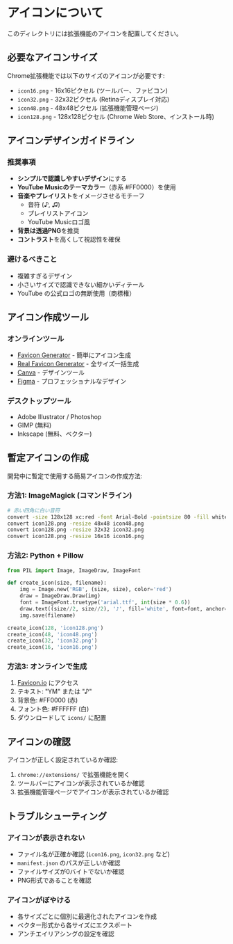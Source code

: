 # アイコンについて

このディレクトリには拡張機能のアイコンを配置してください。

## 必要なアイコンサイズ

Chrome拡張機能では以下のサイズのアイコンが必要です:

- `icon16.png` - 16x16ピクセル (ツールバー、ファビコン)
- `icon32.png` - 32x32ピクセル (Retinaディスプレイ対応)
- `icon48.png` - 48x48ピクセル (拡張機能管理ページ)
- `icon128.png` - 128x128ピクセル (Chrome Web Store、インストール時)

## アイコンデザインガイドライン

### 推奨事項
- **シンプルで認識しやすいデザイン**にする
- **YouTube Musicのテーマカラー**（赤系 #FF0000）を使用
- **音楽やプレイリスト**をイメージさせるモチーフ
  - 音符 (♪, ♫)
  - プレイリストアイコン
  - YouTube Musicロゴ風
- **背景は透過PNG**を推奨
- **コントラスト**を高くして視認性を確保

### 避けるべきこと
- 複雑すぎるデザイン
- 小さいサイズで認識できない細かいディテール
- YouTube の公式ロゴの無断使用（商標権）

## アイコン作成ツール

### オンラインツール
- [Favicon Generator](https://www.favicon-generator.org/) - 簡単にアイコン生成
- [Real Favicon Generator](https://realfavicongenerator.net/) - 全サイズ一括生成
- [Canva](https://www.canva.com/) - デザインツール
- [Figma](https://www.figma.com/) - プロフェッショナルなデザイン

### デスクトップツール
- Adobe Illustrator / Photoshop
- GIMP (無料)
- Inkscape (無料、ベクター)

## 暫定アイコンの作成

開発中に暫定で使用する簡易アイコンの作成方法:

### 方法1: ImageMagick (コマンドライン)

```bash
# 赤い四角に白い音符
convert -size 128x128 xc:red -font Arial-Bold -pointsize 80 -fill white -gravity center -annotate +0+0 "♪" icon128.png
convert icon128.png -resize 48x48 icon48.png
convert icon128.png -resize 32x32 icon32.png
convert icon128.png -resize 16x16 icon16.png
```

### 方法2: Python + Pillow

```python
from PIL import Image, ImageDraw, ImageFont

def create_icon(size, filename):
    img = Image.new('RGB', (size, size), color='red')
    draw = ImageDraw.Draw(img)
    font = ImageFont.truetype('arial.ttf', int(size * 0.6))
    draw.text((size//2, size//2), '♪', fill='white', font=font, anchor='mm')
    img.save(filename)

create_icon(128, 'icon128.png')
create_icon(48, 'icon48.png')
create_icon(32, 'icon32.png')
create_icon(16, 'icon16.png')
```

### 方法3: オンラインで生成

1. [Favicon.io](https://favicon.io/favicon-generator/) にアクセス
2. テキスト: "YM" または "♪"
3. 背景色: #FF0000 (赤)
4. フォント色: #FFFFFF (白)
5. ダウンロードして `icons/` に配置

## アイコンの確認

アイコンが正しく設定されているか確認:

1. `chrome://extensions/` で拡張機能を開く
2. ツールバーにアイコンが表示されているか確認
3. 拡張機能管理ページでアイコンが表示されているか確認

## トラブルシューティング

### アイコンが表示されない
- ファイル名が正確か確認 (`icon16.png`, `icon32.png` など)
- `manifest.json` のパスが正しいか確認
- ファイルサイズが0バイトでないか確認
- PNG形式であることを確認

### アイコンがぼやける
- 各サイズごとに個別に最適化されたアイコンを作成
- ベクター形式から各サイズにエクスポート
- アンチエイリアシングの設定を確認


